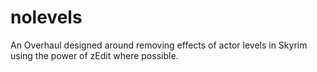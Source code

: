 # nolevels
An Overhaul designed around removing effects of actor levels in Skyrim using the power of zEdit where possible.
